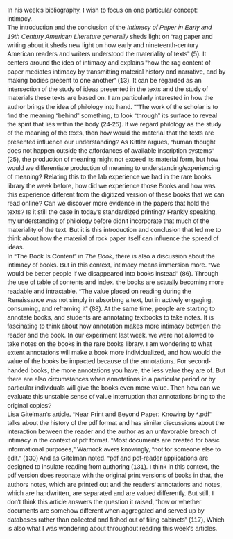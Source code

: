 <p dir="ltr" style="line-height: 1.38; margin-top: 0pt; margin-bottom: 0pt;"><span style="font-size: 11pt; font-family: Arial; font-variant-ligatures: normal; font-variant-east-asian: normal; font-variant-position: normal; vertical-align: baseline; white-space: pre-wrap;">In his week&rsquo;s bibliography, I wish to focus on one particular concept: intimacy.&nbsp;</span></p>
<p dir="ltr" style="line-height: 1.38; margin-top: 0pt; margin-bottom: 0pt;"><span style="font-size: 11pt; font-family: Arial; font-variant-ligatures: normal; font-variant-east-asian: normal; font-variant-position: normal; vertical-align: baseline; white-space: pre-wrap;">The introduction and the conclusion of the&nbsp;</span><span style="font-size: 11pt; font-family: Arial; font-style: italic; font-variant-ligatures: normal; font-variant-east-asian: normal; font-variant-position: normal; vertical-align: baseline; white-space: pre-wrap;">Intimacy of Paper in Early and 19th Century American Literature generally</span><span style="font-size: 11pt; font-family: Arial; font-variant-ligatures: normal; font-variant-east-asian: normal; font-variant-position: normal; vertical-align: baseline; white-space: pre-wrap;">&nbsp;sheds light on &ldquo;rag paper and writing about it sheds new light on how early and nineteenth-century American readers and writers understood the materiality of texts&rdquo; (5). It centers around the idea of intimacy and explains &ldquo;how the rag content of paper mediates intimacy by transmitting material history and narrative, and by making bodies present to one another&rdquo; (13). It can be regarded as an intersection of the study of ideas presented in the texts and the study of materials these texts are based on. I am particularly interested in how the author brings the idea of philology into hand. &quot;&rdquo;The work of the scholar is to find the meaning &ldquo;behind&rdquo; something, to look &ldquo;through&rdquo; its surface to reveal the spirit that lies within the body (24-25). If we regard philology as the study of the meaning of the texts, then how would the material that the texts are presented influence our understanding? As Kittler argues, &ldquo;human thought does not happen outside the affordances of available inscription systems&rdquo; (25), the production of meaning might not exceed its material form, but how would we differentiate production of meaning to understanding/experiencing of meaning? Relating this to the lab experience we had in the rare books library the week before, how did we experience those Books and how was this experience different from the digitized version of these books that we can read online? Can we discover more evidence in the papers that hold the texts? Is it still the case in today&rsquo;s standardized printing? Frankly speaking, my understanding of philology before didn&apos;t incorporate that much of the materiality of the text. But it is this introduction and conclusion that led me to think about how the material of rock paper itself can influence the spread of ideas.&nbsp;</span></p>
<p dir="ltr" style="line-height: 1.38; margin-top: 0pt; margin-bottom: 0pt;"><span style="font-size: 11pt; font-family: Arial; font-variant-ligatures: normal; font-variant-east-asian: normal; font-variant-position: normal; vertical-align: baseline; white-space: pre-wrap;">In &ldquo;The Book Is Content&rdquo; in&nbsp;</span><span style="font-size: 11pt; font-family: Arial; font-style: italic; font-variant-ligatures: normal; font-variant-east-asian: normal; font-variant-position: normal; vertical-align: baseline; white-space: pre-wrap;">The Book</span><span style="font-size: 11pt; font-family: Arial; font-variant-ligatures: normal; font-variant-east-asian: normal; font-variant-position: normal; vertical-align: baseline; white-space: pre-wrap;">, there is also a discussion about the intimacy of books. But in this context, intimacy means immersion more. &ldquo;We would be better people if we disappeared into books instead&rdquo; (86). Through the use of table of contents and index, the books are actually becoming more readable and intractable. &ldquo;The value placed on reading during the Renaissance was not simply in absorbing a text, but in actively engaging, consuming, and reframing it&rdquo; (88). At the same time, people are starting to annotate books, and students are annotating textbooks to take notes. It is fascinating to think about how annotation makes more intimacy between the reader and the book. In our experiment last week, we were not allowed to take notes on the books in the rare books library. I am wondering to what extent annotations will make a book more individualized, and how would the value of the books be impacted because of the annotations. For second-handed books, the more annotations you have, the less value they are of. But there are also circumstances when annotations in a particular period or by particular individuals will give the books even more value. Then how can we evaluate this unstable sense of value interruption that annotations bring to the original copies?</span></p>
<p dir="ltr" style="line-height: 1.38; margin-top: 0pt; margin-bottom: 0pt;"><span style="font-size: 11pt; font-family: Arial; font-variant-ligatures: normal; font-variant-east-asian: normal; font-variant-position: normal; vertical-align: baseline; white-space: pre-wrap;">Lisa Gitelman&rsquo;s article, &ldquo;Near Print and Beyond Paper: Knowing by *.pdf&rdquo; talks about the history of the pdf format and has similar discussions about the interaction between the reader and the author as an unfavorable breach of intimacy in the context of pdf format. &ldquo;Most documents are created for basic informational purposes,&rdquo; Warnock avers knowingly, &ldquo;not for someone else to edit.&rdquo; (130) And as Gitelman noted, &ldquo;pdf and pdf-reader applications are designed to insulate reading from authoring (131). I think in this context, the pdf version does resonate with the original print versions of books in that, the authors notes, which are printed out and the readers&rsquo; annotations and notes, which are handwritten, are separated and are valued differently. But still, I don&apos;t think this article answers the question it raised, &ldquo;how or whether documents are somehow different when aggregated and served up by databases rather than collected and fished out of filing cabinets&rdquo; (117), Which is also what I was wondering about throughout reading this week&apos;s articles.</span></p>
<p><br></p>
<p><br></p>
